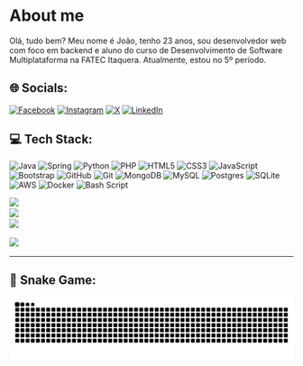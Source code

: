 # About me
Olá, tudo bem? Meu nome é João, tenho 23 anos, sou desenvolvedor web com foco em backend e aluno do curso de Desenvolvimento de Software Multiplataforma na FATEC Itaquera. Atualmente, estou no 5º período.

## 🌐 Socials:
[![Facebook](https://img.shields.io/badge/Facebook-%231877F2.svg?logo=Facebook&logoColor=white)](https://facebook.com/profile.php?id=100032215952897) [![Instagram](https://img.shields.io/badge/Instagram-%23E4405F.svg?logo=Instagram&logoColor=white)](https://instagram.com/vitu_moreiraa) [![X](https://img.shields.io/badge/X-black.svg?logo=X&logoColor=white)](https://x.com/VtorMoreira15) [![LinkedIn](https://img.shields.io/badge/LinkedIn-%230077B5.svg?logo=linkedin&logoColor=white)](https://linkedin.com/in/vitormneris)

## 💻 Tech Stack:
 ![Java](https://img.shields.io/badge/java-%23ED8B00.svg?style=for-the-badge&logo=openjdk&logoColor=white) ![Spring](https://img.shields.io/badge/spring-%236DB33F.svg?style=for-the-badge&logo=spring&logoColor=white) ![Python](https://img.shields.io/badge/python-3670A0?style=for-the-badge&logo=python&logoColor=ffdd54) ![PHP](https://img.shields.io/badge/php-%23777BB4.svg?style=for-the-badge&logo=php&logoColor=white) ![HTML5](https://img.shields.io/badge/html5-%23E34F26.svg?style=for-the-badge&logo=html5&logoColor=white) ![CSS3](https://img.shields.io/badge/css3-%231572B6.svg?style=for-the-badge&logo=css3&logoColor=white) ![JavaScript](https://img.shields.io/badge/javascript-%23323330.svg?style=for-the-badge&logo=javascript&logoColor=%23F7DF1E) ![Bootstrap](https://img.shields.io/badge/bootstrap-%238511FA.svg?style=for-the-badge&logo=bootstrap&logoColor=white) ![GitHub](https://img.shields.io/badge/github-%23121011.svg?style=for-the-badge&logo=github&logoColor=white) ![Git](https://img.shields.io/badge/git-%23F05033.svg?style=for-the-badge&logo=git&logoColor=white) ![MongoDB](https://img.shields.io/badge/MongoDB-%234ea94b.svg?style=for-the-badge&logo=mongodb&logoColor=white) ![MySQL](https://img.shields.io/badge/mysql-4479A1.svg?style=for-the-badge&logo=mysql&logoColor=white) ![Postgres](https://img.shields.io/badge/postgres-%23316192.svg?style=for-the-badge&logo=postgresql&logoColor=white) ![SQLite](https://img.shields.io/badge/sqlite-%2307405e.svg?style=for-the-badge&logo=sqlite&logoColor=white) ![AWS](https://img.shields.io/badge/AWS-%23FF9900.svg?style=for-the-badge&logo=amazon-aws&logoColor=white) ![Docker](https://img.shields.io/badge/docker-%230db7ed.svg?style=for-the-badge&logo=docker&logoColor=white) ![Bash Script](https://img.shields.io/badge/bash_script-%23121011.svg?style=for-the-badge&logo=gnu-bash&logoColor=white) 

![](https://github-readme-stats.vercel.app/api?username=vitormneris&theme=dark&hide_border=false&include_all_commits=false&count_private=false)<br/>
![](https://github-readme-streak-stats.herokuapp.com/?user=vitormneris&theme=dark&hide_border=false)<br/>
![](https://github-readme-stats.vercel.app/api/top-langs/?username=vitormneris&theme=dark&hide_border=false&include_all_commits=false&count_private=false&layout=compact)

[![](https://visitcount.itsvg.in/api?id=vitormneris&icon=0&color=0)](https://visitcount.itsvg.in)

---

## :snake: Snake Game:
<picture>
  <source media="(prefers-color-scheme: dark)" srcset="https://raw.githubusercontent.com/vitormneris/vitormneris/output/github-contribution-grid-snake-dark.svg">
  <source media="(prefers-color-scheme: light)" srcset="https://raw.githubusercontent.com/vitormneris/vitormneris/output/github-contribution-grid-snake.svg">
  <img alt="github contribution grid snake animation" src="https://raw.githubusercontent.com/vitormneris/vitormneris/output/github-contribution-grid-snake.svg">
</picture>
